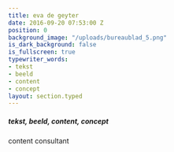 ```yaml
---
title: eva de geyter
date: 2016-09-20 07:53:00 Z
position: 0
background_image: "/uploads/bureaublad_5.png"
is_dark_background: false
is_fullscreen: true
typewriter_words:
- tekst
- beeld
- content
- concept
layout: section.typed
---
```


##### <span id="typed">tekst, beeld, content, concept</span>
content consultant